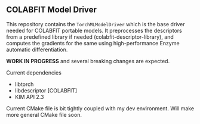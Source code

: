 ## COLABFIT Model Driver

This repository contains the `TorchMLModelDriver` which is the base driver needed for COLABFIT portable models. It preprocesses the descriptors from a predefined library if needed (colabfit-descriptor-library), and computes the gradients for the same using high-performance Enzyme automatic differentiation. 

**WORK IN PROGRESS** and several breaking changes are expected.

Current dependencies
- libtorch
- libdescriptor [COLABFIT]
- KIM API 2.3

Current CMake file is bit tightly coupled with my dev environment. Will make more general CMake file soon. 